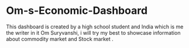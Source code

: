 # Om-s-Economic-Dashboard
This dashboard is created by a high school student and India which is me the writer in it Om Suryvanshi, i will try my best to showcase information about commodity market and Stock market .
